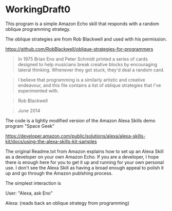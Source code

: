 # WorkingDraft0

This program is a simple Amazon Echo skill that responds with a random
oblique programming strategy.

The oblique strategies are from Rob Blackwell and used with his permission.

https://github.com/RobBlackwell/oblique-strategies-for-programmers

> In 1975 Brian Eno and Peter Schmidt printed a series of cards designed to help musicians break creative blocks by encouraging lateral thinking. Whenever they got stuck, they'd deal a random card.

> I believe that programming is a similarly artistic and creative endeavour, and this file contains a list of oblique strategies that I've experimented with.

> Rob Blackwell

> June 2014

The code is a lightly modified version of the Amazon Alexa Skills
demo program "Space Geek"

https://developer.amazon.com/public/solutions/alexa/alexa-skills-kit/docs/using-the-alexa-skills-kit-samples

The original Readme.txt from Amazon explains how to set up an Alexa Skill 
as a developer on your own Amazon Echo.  If you are a developer, I hope
there is enough here for you to get it up and running for your own personal
use.  I don't see the Alexa Skill as having a broad enough appeal to polish
it up and go through the Amazon publshing process.

The simplest interaction is

 User: "Alexa, ask Eno"

 Alexa: (reads back an oblique strategy from programming)
